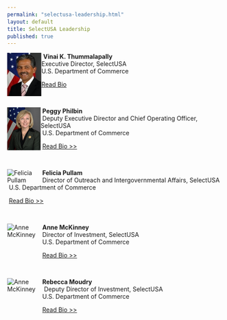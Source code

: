 ```yaml
---
permalink: "selectusa-leadership.html"
layout: default
title: SelectUSA Leadership
published: true
---
```



<P><img style="FLOAT: left" title="Vinai Thummalapally" alt="Vinai Thummalapally" src="images/vinai_thummalapally_1-80x101.jpg" width="80" height="101" />&nbsp;<STRONG>Vinai K. Thummalapally</strong><BR />Executive Director, SelectUSA<BR />U.S. Department of Commerce</p>
<P><A href="vinai-thummalapally.html">Read Bio</a></p>
<P>&nbsp;</p>

<P><img style="FLOAT: left; VERTICAL-ALIGN: middle" title="Peggy Philbin" alt="Peggy Philbin" src="images/PP-headshot-small.jpg" width="78" height="100" />&nbsp;<STRONG>Peggy Philbin<BR /></strong>&nbsp;Deputy Executive Director and Chief Operating Officer, SelectUSA<BR />&nbsp;U.S. Department of Commerce</p>
<P>&nbsp;<A title="Peggy Philbin Biography" href="peggy-philbin.html">Read Bio &gt;&gt;</a></p>
<P>&nbsp;</p>

<P><img style="FLOAT: left; VERTICAL-ALIGN: middle" title="Felicia Pullam" alt="Felicia Pullam" src="https://media.licdn.com/mpr/mpr/shrink_200_200/p/3/000/019/23b/3ec61cd.jpg" width="78" />&nbsp;<STRONG>Felicia Pullam<BR /></strong>&nbsp;Director of Outreach and Intergovernmental Affairs, SelectUSA<BR />&nbsp;U.S. Department of Commerce</p>
<P>&nbsp;<A title="Felicia Pullam Biography" href="felicia-pullam.html">Read Bio &gt;&gt;</a></p>
<P>&nbsp;</p>

<P><img style="FLOAT: left; VERTICAL-ALIGN: middle" title="Anne McKinney" alt="Anne McKinney" src="images/____.jpg" width="78" height="100" />&nbsp;<STRONG>Anne McKinney<BR /></strong>&nbsp;Director of Investment, SelectUSA<BR />&nbsp;U.S. Department of Commerce</p>
<P>&nbsp;<A title="Anne McKinney Biography" href="anne-mckinney.html">Read Bio &gt;&gt;</a></p>
<P>&nbsp;</p>

<P><img style="FLOAT: left; VERTICAL-ALIGN: middle" title="Rebecca Moudry" alt="Anne McKinney" src="images/RM-headshot-small.jpg.jpg" width="78" height="100" />&nbsp;<STRONG>Rebecca Moudry<BR /></strong>&nbsp; Deputy Director of Investment, SelectUSA<BR />&nbsp;U.S. Department of Commerce</p>
<P>&nbsp;<A title="Rebecca Moudry Biography" href="2015-05-15-rebecca-moudry.html">Read Bio &gt;&gt;</a></p>
<P>&nbsp;</p>
